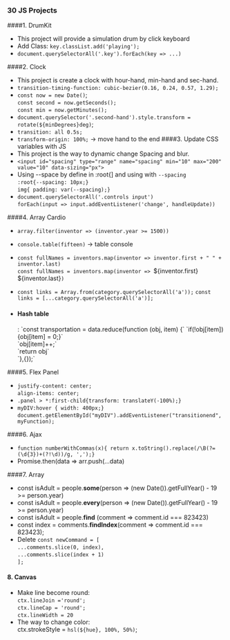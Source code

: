 ### 30 JS Projects

####1. DrumKit
* This project will provide a simulation drum by click keyboard
* Add Class: `key.classList.add('playing');`
* `document.querySelectorAll('.key').forEach(key => ...)`
    
####2. Clock
* This project is create a clock with hour-hand, min-hand and sec-hand.
* `transition-timing-function: cubic-bezier(0.16, 0.24, 0.57, 1.29);`
* `const now = new Date()`; <br> 
    `const second = now.getSeconds();` <br> 
    `const min = now.getMinutes();`
* `document.querySelector('.second-hand').style.transform = rotate(${minDegrees}deg)`;
* `transition: all 0.5s;`
* `transform-origin: 100%;`  -> move hand to the end
####3. Update CSS variables with JS
* This project is the way to dynamic change Spacing and blur.
* `<input id="spacing" type="range" name="spacing" min="10" max="200" value="10" data-sizing="px">`
* Using --space by define in :root{] and using with `--spacing`  <br> 
    `:root{--spacing: 10px;}` <br>
    `img{ padding: var(--spacing);}`
* `document.querySelectorAll('.controls input')`  <br> 
    `forEach(input => input.addEventListener('change', handleUpdate))`

####4. Array Cardio
* `array.filter(inventor => (inventor.year >= 1500))`
* `console.table(fifteen)` -> table console
* `const fullNames = inventors.map(inventor => inventor.first + " " + inventor.last)` <br>
  `const fullNames = inventors.map(inventor => `${inventor.first} ${inventor.last}`)`
* `const links = Array.from(category.querySelectorAll('a'));`
  `const links = [...category.querySelectorAll('a')];`    

* <h4>Hash table</h4>:
    `const transportation = data.reduce(function (obj, item) {`
           `if(!obj[item]){obj[item] = 0;}`   <br>
           `obj[item]++;` <br>
           `return obj`   <br>
         `},{});`

####5. Flex Panel
* `justify-content: center;`    <br>
  `align-items: center;`
* `.panel > *:first-child{transform: translateY(-100%);}`
* `myDIV:hover { width: 400px;}`
  `document.getElementById("myDIV").addEventListener("transitionend", myFunction);`

####6. Ajax
* `function numberWithCommas(x){ return x.toString().replace(/\B(?=(\d{3})+(?!\d))/g, ',');}`
* Promise.then(data => arr.push(...data)

####7. Array
* const isAdult = people.**some**(person => (new Date()).getFullYear() - 19 >= person.year)
* const isAdult = people.**every**(person => (new Date()).getFullYear() - 19 >= person.year)
* const isAdult = people.**find** (comment => comment.id === 823423)
* const index = comments.**findIndex**(comment => comment.id === 823423);
* Delete
    `const newCommand = [`  <br>
            `...comments.slice(0, index),`<br>
            `...comments.slice(index + 1)`<br>
    `];`

#### 8. Canvas
* Make line become round: <br>
    `ctx.lineJoin ='round';` <br>
    `ctx.lineCap = 'round';` <br>
    `ctx.lineWidth = 20`
* The way to change color:  <br>
    ctx.strokeStyle = `hsl(${hue}, 100%, 50%)`;
